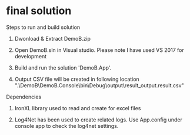# final solution

Steps to run and build solution

1. Dwonload & Extract DemoB.zip

2. Open DemoB.sln in Visual studio. Please note I have used VS 2017 for development

3. Build and run the solution 'DemoB.App'.

4. Output CSV file will be created in following location ".\DemoB\DemoB.Console\bin\Debug\output\result_output.result.csv" 


Dependencies

1. IronXL library used to read and create for excel files

2. Log4Net has been used to create related logs. Use App.config under console app to check the log4net settings.


